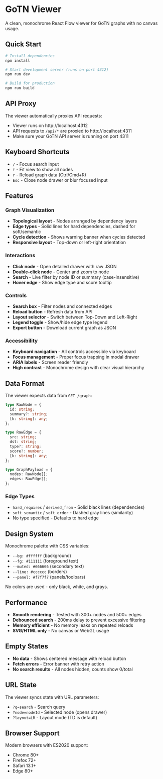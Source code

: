# GoTN Viewer

A clean, monochrome React Flow viewer for GoTN graphs with no canvas usage.

## Quick Start

```bash
# Install dependencies
npm install

# Start development server (runs on port 4312)
npm run dev

# Build for production
npm run build
```

## API Proxy

The viewer automatically proxies API requests:

- Viewer runs on http://localhost:4312
- API requests to `/api/*` are proxied to http://localhost:4311
- Make sure your GoTN API server is running on port 4311

## Keyboard Shortcuts

- `/` - Focus search input
- `f` - Fit view to show all nodes
- `r` - Reload graph data (Ctrl/Cmd+R)
- `Esc` - Close node drawer or blur focused input

## Features

### Graph Visualization

- **Topological layout** - Nodes arranged by dependency layers
- **Edge types** - Solid lines for hard dependencies, dashed for soft/semantic
- **Cycle detection** - Shows warning banner when cycles detected
- **Responsive layout** - Top-down or left-right orientation

### Interactions

- **Click node** - Open detailed drawer with raw JSON
- **Double-click node** - Center and zoom to node
- **Search** - Live filter by node ID or summary (case-insensitive)
- **Hover edge** - Show edge type and score tooltip

### Controls

- **Search box** - Filter nodes and connected edges
- **Reload button** - Refresh data from API
- **Layout selector** - Switch between Top-Down and Left-Right
- **Legend toggle** - Show/hide edge type legend
- **Export button** - Download current graph as JSON

### Accessibility

- **Keyboard navigation** - All controls accessible via keyboard
- **Focus management** - Proper focus trapping in modal drawer
- **ARIA labels** - Screen reader friendly
- **High contrast** - Monochrome design with clear visual hierarchy

## Data Format

The viewer expects data from `GET /graph`:

```typescript
type RawNode = {
  id: string;
  summary?: string;
  [k: string]: any;
};

type RawEdge = {
  src: string;
  dst: string;
  type?: string;
  score?: number;
  [k: string]: any;
};

type GraphPayload = {
  nodes: RawNode[];
  edges: RawEdge[];
};
```

### Edge Types

- `hard_requires` / `derived_from` - Solid black lines (dependencies)
- `soft_semantic` / `soft_order` - Dashed gray lines (similarity)
- No type specified - Defaults to hard edge

## Design System

Monochrome palette with CSS variables:

- `--bg: #ffffff` (background)
- `--fg: #111111` (foreground text)
- `--muted: #666666` (secondary text)
- `--line: #cccccc` (borders)
- `--panel: #f7f7f7` (panels/toolbars)

No colors are used - only black, white, and grays.

## Performance

- **Smooth rendering** - Tested with 300+ nodes and 500+ edges
- **Debounced search** - 200ms delay to prevent excessive filtering
- **Memory efficient** - No memory leaks on repeated reloads
- **SVG/HTML only** - No canvas or WebGL usage

## Empty States

- **No data** - Shows centered message with reload button
- **Fetch errors** - Error banner with retry action
- **No search results** - All nodes hidden, counts show 0/total

## URL State

The viewer syncs state with URL parameters:

- `?q=search` - Search query
- `?node=nodeId` - Selected node (opens drawer)
- `?layout=LR` - Layout mode (TD is default)

## Browser Support

Modern browsers with ES2020 support:

- Chrome 80+
- Firefox 72+
- Safari 13.1+
- Edge 80+

